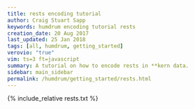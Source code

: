 ```yaml
---
title: rests encoding tutorial
author: Craig Stuart Sapp
keywords: humdrum encoding tutorial rests
creation_date: 20 Aug 2017
last_updated: 25 Jan 2018
tags: [all, humdrum, getting_started]
verovio: "true"
vim: ts=3 ft=javascript
summary: A tutorial on how to encode rests in **kern data.
sidebar: main_sidebar
permalink: /humdrum/getting_started/rests.html
---
```


{% include_relative rests.txt %}

